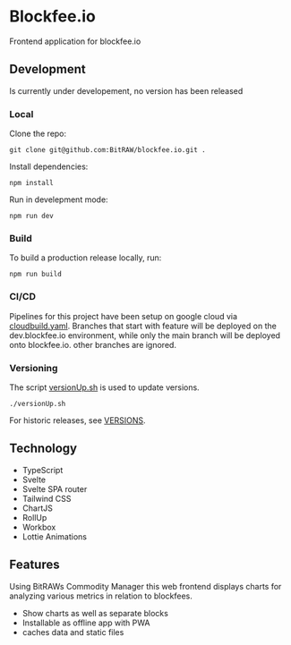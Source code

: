 # Blockfee.io

Frontend application for blockfee.io

## Development

Is currently under developement, no version has been released

### Local

Clone the repo:

`git clone git@github.com:BitRAW/blockfee.io.git .`

Install dependencies:

`npm install`

Run in develepment mode:

`npm run dev`

### Build

To build a production release locally, run:

`npm run build`

### CI/CD

Pipelines for this project have been setup on google cloud via [cloudbuild.yaml](cloudbuild.yaml). Branches that start with feature will be deployed on the dev.blockfee.io environment, while only the main branch will be deployed onto blockfee.io. other branches are ignored.

### Versioning

The script [versionUp.sh](versionUp.sh) is used to update versions.

`./versionUp.sh`

For historic releases, see [VERSIONS](VERSIONS.md).

## Technology

- TypeScript
- Svelte
- Svelte SPA router
- Tailwind CSS
- ChartJS
- RollUp
- Workbox
- Lottie Animations

## Features

Using BitRAWs Commodity Manager this web frontend displays charts for analyzing various metrics in relation to blockfees.

- Show charts as well as separate blocks
- Installable as offline app with PWA
- caches data and static files
